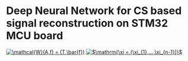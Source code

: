 <h1>Deep Neural Network for CS based signal reconstruction on STM32 MCU board</h1>
<a href="https://www.codecogs.com/eqnedit.php?latex=\mathcal{W}(A,f)&space;=&space;(T,\bar{f})" target="_blank"><img src="https://latex.codecogs.com/gif.latex?\mathcal{W}(A,f)&space;=&space;(T,\bar{f})" title="\mathcal{W}(A,f) = (T,\bar{f})" /></a>
<a href="https://www.codecogs.com/eqnedit.php?latex=$\mathrm{\xi&space;=&space;(\xi_{1},...,\xi_{n-1})}$" target="_blank"><img src="https://latex.codecogs.com/gif.latex?$\mathrm{\xi&space;=&space;(\xi_{1},...,\xi_{n-1})}$" title="$\mathrm{\xi = (\xi_{1},...,\xi_{n-1})}$" /></a>
